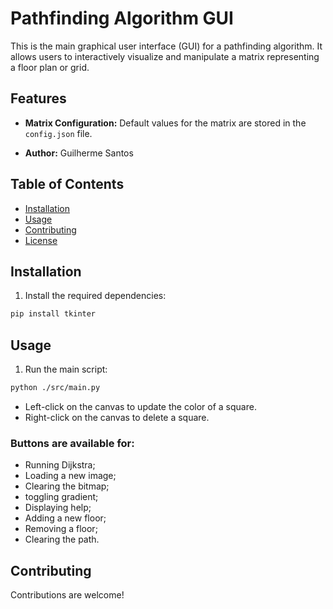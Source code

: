 # Pathfinding Algorithm GUI

This is the main graphical user interface (GUI) for a pathfinding algorithm. It allows users to interactively visualize and manipulate a matrix representing a floor plan or grid.

## Features

- **Matrix Configuration:** Default values for the matrix are stored in the `config.json` file.

- **Author:** Guilherme Santos

## Table of Contents

- [Installation](#installation)
- [Usage](#usage)
- [Contributing](#contributing)
- [License](#license)

## Installation

1. Install the required dependencies:

```bash
pip install tkinter
```

## Usage

1. Run the main script:

```bash
python ./src/main.py
```

- Left-click on the canvas to update the color of a square.
- Right-click on the canvas to delete a square.

### Buttons are available for:
- Running Dijkstra;
- Loading a new image; 
- Clearing the bitmap;
- toggling gradient; 
- Displaying help;
- Adding a new floor;
- Removing a floor; 
- Clearing the path.

## Contributing

Contributions are welcome! 


